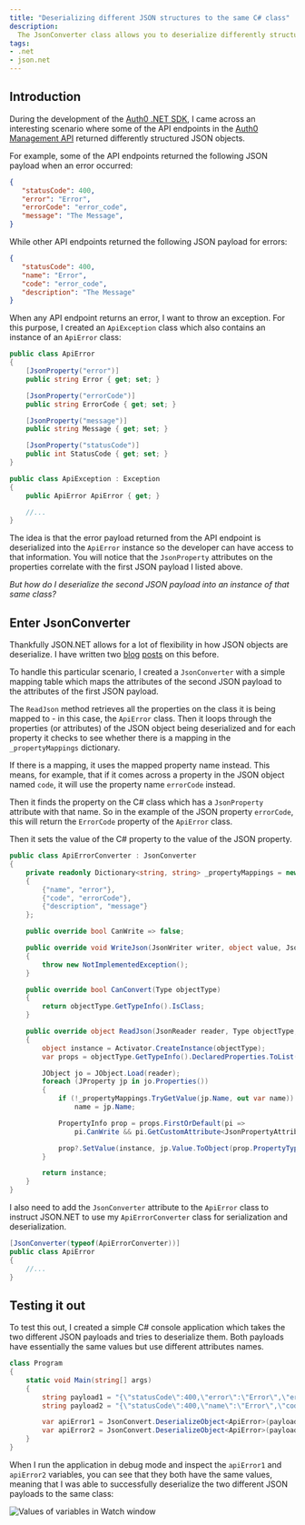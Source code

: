 ```yaml
---
title: "Deserializing different JSON structures to the same C# class"
description:
  The JsonConverter class allows you to deserialize differently structured JSON objects to the same C# class.
tags:
- .net
- json.net
---
```


## Introduction

During the development of the [Auth0 .NET SDK](https://github.com/auth0/auth0.net), I came across an interesting scenario where some of the API endpoints in the [Auth0 Management API](https://auth0.com/docs/api/management/v2) returned differently structured JSON objects.

For example, some of the API endpoints returned the following JSON payload when an error occurred:

```json
{
   "statusCode": 400,
   "error": "Error",
   "errorCode": "error_code",
   "message": "The Message",
}
```

While other API endpoints returned the following JSON payload for errors:

```json
{
   "statusCode": 400,
   "name": "Error",
   "code": "error_code",
   "description": "The Message"
}
```

When any API endpoint returns an error, I want to throw an exception. For this purpose, I created an `ApiException` class which also contains an instance of an `ApiError` class:

```csharp
public class ApiError
{
    [JsonProperty("error")]
    public string Error { get; set; }

    [JsonProperty("errorCode")]
    public string ErrorCode { get; set; }

    [JsonProperty("message")]
    public string Message { get; set; }

    [JsonProperty("statusCode")]
    public int StatusCode { get; set; }
}

public class ApiException : Exception
{
    public ApiError ApiError { get; }

    //...
}
```

The idea is that the error payload returned from the API endpoint is deserialized into the `ApiError` instance so the developer can have access to that information. You will notice that the `JsonProperty` attributes on the properties correlate with the first JSON payload I listed above.

_But how do I deserialize the second JSON payload into an instance of that same class?_

## Enter JsonConverter

Thankfully JSON.NET allows for a lot of flexibility in how JSON objects are deserialize. I have written two [blog](/blog/custom-converters-in-json-net-case-study-1/) [posts](/blog/using-jsonextensiondata-with-jsonnet/) on this before.

To handle this particular scenario, I created a `JsonConverter` with a simple mapping table which maps the attributes of the second JSON payload to the attributes of the first JSON payload.

The `ReadJson` method retrieves all the properties on the class it is being mapped to - in this case, the `ApiError` class. Then it loops through the properties (or attributes) of the JSON object being deserialized and for each property it checks to see whether there is a mapping in the `_propertyMappings` dictionary.

If there is a mapping, it uses the mapped property name instead. This means, for example, that if it comes across a property in the JSON object named `code`, it will use the property name `errorCode` instead.

Then it finds the property on the C# class which has a `JsonProperty` attribute with that name. So in the example of the JSON property `errorCode`, this will return the `ErrorCode` property of the `ApiError` class.

Then it sets the value of the C# property to the value of the JSON property.

```csharp
public class ApiErrorConverter : JsonConverter
{
    private readonly Dictionary<string, string> _propertyMappings = new Dictionary<string, string>
    {
        {"name", "error"},
        {"code", "errorCode"},
        {"description", "message"}
    };

    public override bool CanWrite => false;

    public override void WriteJson(JsonWriter writer, object value, JsonSerializer serializer)
    {
        throw new NotImplementedException();
    }

    public override bool CanConvert(Type objectType)
    {
        return objectType.GetTypeInfo().IsClass;
    }

    public override object ReadJson(JsonReader reader, Type objectType, object existingValue, JsonSerializer serializer)
    {
        object instance = Activator.CreateInstance(objectType);
        var props = objectType.GetTypeInfo().DeclaredProperties.ToList();

        JObject jo = JObject.Load(reader);
        foreach (JProperty jp in jo.Properties())
        {
            if (!_propertyMappings.TryGetValue(jp.Name, out var name))
                name = jp.Name;

            PropertyInfo prop = props.FirstOrDefault(pi =>
                pi.CanWrite && pi.GetCustomAttribute<JsonPropertyAttribute>().PropertyName == name);

            prop?.SetValue(instance, jp.Value.ToObject(prop.PropertyType, serializer));
        }

        return instance;
    }
}
```

I also need to add the `JsonConverter` attribute to the `ApiError` class to instruct JSON.NET to use my `ApiErrorConverter` class for serialization and deserialization.

```csharp
[JsonConverter(typeof(ApiErrorConverter))]
public class ApiError
{
    //...
}
```

## Testing it out

To test this out, I created a simple C# console application which takes the two different JSON payloads and tries to deserialize them. Both payloads have essentially the same values but use different attributes names.

```csharp
class Program
{
    static void Main(string[] args)
    {
        string payload1 = "{\"statusCode\":400,\"error\":\"Error\",\"errorCode\":\"error_code\",\"message\":\"The Message\"}";
        string payload2 = "{\"statusCode\":400,\"name\":\"Error\",\"code\":\"error_code\",\"description\":\"The Message\"}";

        var apiError1 = JsonConvert.DeserializeObject<ApiError>(payload1);
        var apiError2 = JsonConvert.DeserializeObject<ApiError>(payload2);
    }
}
```

When I run the application in debug mode and inspect the `apiError1` and `apiError2` variables, you can see that they both have the same values, meaning that I was able to successfully deserialize the two different JSON payloads to the same class:

![Values of variables in Watch window](/images/blog/2018-06-27-deserialize-different-json-object-same-class/watch.png)